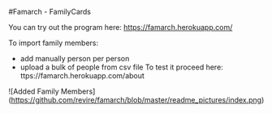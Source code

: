 
#Famarch - FamilyCards

You can try out the program here:
https://famarch.herokuapp.com/

To import family members:
- add manually person per person
- upload a bulk of people from csv file
To test it proceed here: 
ttps://famarch.herokuapp.com/about

![Added Family Members] 
(https://github.com/revire/famarch/blob/master/readme_pictures/index.png)